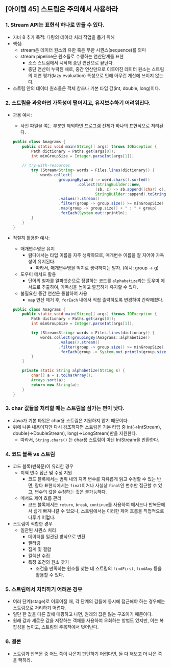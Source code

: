 ## [아이템 45] 스트림은 주의해서 사용하라

### 1. Stream API는 표현식 하나로 만들 수  있다.

- 자바 8 추가 목적: 다량의 데이터 처리 작업을 돕기 위해
- 핵심:
    - stream은 데이터 원소의 유한 혹은 무한 시퀀스(sequence)를 의미
    - stream pipeline은 원소들로 수행하는 연산단계를 표현
        - 소스 스트림에서 시작해 종단 연산으로 끝난다.
        - 종단 연산이 누락된 채로, 중간 연산만으로 이루어진 데이터 원소는 스트림의 지연 평가(lazy evaluation) 특성으로 인해 아무런 계산에 쓰이지 않는다.
- 스트림 안의 데이터 원소들은 객체 참조나 기본 타입 값(int, double, long)이다.

### 2. 스트림을 과용하면 가독성이 떨어지고, 유지보수하기 어려워진다.

- 과용 예시:
    - 사전 파일을 여는 부분만 제외하면 프로그램 전체가 하나의 표현식으로 처리된다.
    
    ```java
    public class Anagrams {
    	public static void main(String[] args) throws IOException {
    		Path dictionary = Paths.get(args[0]);
    		int minGroupSize = Integer.parseInt(args[1]);
        
        // try-with-resources
    		try (Stream<String> words = Files.lines(dictionary)) {
    			words.collect(
    					groupingBy(word -> word.chars().sorted()
    							.collect(StringBuilder::new,
    									(sb, c) -> sb.append((char) c),
    									StringBuilder::append).toString()))
    					.values().stream()
    					.filter(group -> group.size() >= minGroupSize)
    					.map(group -> group.size() + " : " + group)
    					.forEach(System.out::println);
    		}
    	}
    }
    ```
    
- 적절히 활용한 예시:
    - 매개변수명은 유지
        - 람다에서는 타입 이름을 자주 생략하므로, 매개변수 이름을 잘 지어야 가독성이 유지된다.
            - 따라서, 매개변수명을 억지로 생략하지는 말자. (예시: group → g)
    - 도우미 메서드 활용
        - 단어의 철자를 알파벳순으로 정렬하는 코드를 `alphabetize`라는 도우미 메서드로 추출하여, 가독성을 높이고 깔끔하게 유지할 수 있다.
    - 불필요한 중간 연산은 통합하여 사용
        - `map` 연산 제거 후, `forEach` 내에서 직접 출력하도록 변경하여 간략해졌다.
    
    ```java
    public class Anagrams {
    	public static void main(String[] args) throws IOException {
    		Path dictionary = Paths.get(args[0]);
    		int minGroupSize = Integer.parseInt(args[1]); 
    
    		try (Stream<String> words = Files.lines(dictionary)) { 
    			words.collect(groupingBy(Anagrams::alphabetize))
    					.values().stream()
    					.filter(group -> group.size() >= minGroupSize) 
    					.forEach(group -> System.out.println(group.size() + " : " + group)); 
    		}
    	}
    
    	private static String alphabetize(String s) {
    		char[] a = s.toCharArray();
    		Arrays.sort(a);
    		return new String(a);
    	}
    }
    ```
    

### 3. char 값들을 처리할 때는 스트림을 삼가는 편이 낫다.

- Java가 기본 타입은 char용 스트림은 지원하지 않기 때문이다.
- 위에 나온 내용이지만 다시 강조하자면 스트림은 기본 타입 중 int(→IntStream), double(→DoubleStream), long(→LongStream)만을 지원한다.
    - 따라서, `String.chars()` 는 char용 스트림이 아닌 IntStream을 반환한다.

### 4. 코드 블록 vs 스트림

- 코드 블록(반복문)이 유리한 경우
    - 지역 변수 접근 및 수정 지원
        - 코드 블록에서는 범위 내의 지역 변수를 자유롭게 읽고 수정할 수 있는 반면, 람다 표현식에서는 `final`이거나 사실상 `final`인 변수만 접근할 수 있고, 변수의 값을 수정하는 것은 불가능하다.
    - 메서드 제어 흐름 관리
        - 코드 블록에서는 `return`, `break`, `continue`를 사용하여 메서드나 반복문에서 쉽게 빠져나갈 수 있으나, 스트림에서는 이러한 제어 흐름을 직접적으로 다루기 어렵다.
- 스트림이 적합한 경우
    - 일관된 시퀀스 처리
        - 데이터를 일관된 방식으로 변환
        - 필터링
        - 집계 및 결합
        - 컬렉션 수집
        - 특정 조건의 원소 찾기
            - 조건을 만족하는 원소를 찾는 데 스트림의 `findFirst`, `findAny` 등을 활용할 수 있다.

### 5. 스트림에서 처리하기 어려운 경우

- 여러 단계(stage)로 이루어질 때, 각 단계의 값들에 동시에 접근해야 하는 경우에는 스트림으로 처리하기 어렵다.
- 일단 한 값을 다른 값에 매핑하고 나면, 원래의 값은 잃는 구조이기 때문이다.
- 원래 값과 새로운 값을 저장하는 객체를 사용하여 우회하는 방법도 있지만, 이는 복잡성을 높이고, 스트림의 주목적에서 벗어난다.

### 6. 결론

- 스트림과 반복문 중 어느 쪽이 나은지 판단하기 어렵다면, 둘 다 해보고 더 나은 쪽을 택하라.
